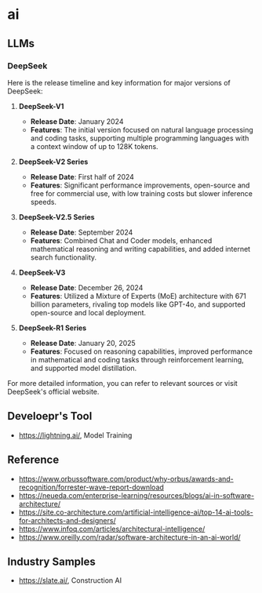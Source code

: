 # ai

## LLMs

### DeepSeek

Here is the release timeline and key information for major versions of DeepSeek:

1. **DeepSeek-V1**  
   - **Release Date**: January 2024  
   - **Features**: The initial version focused on natural language processing and coding tasks, supporting multiple programming languages with a context window of up to 128K tokens.

2. **DeepSeek-V2 Series**  
   - **Release Date**: First half of 2024  
   - **Features**: Significant performance improvements, open-source and free for commercial use, with low training costs but slower inference speeds.

3. **DeepSeek-V2.5 Series**  
   - **Release Date**: September 2024  
   - **Features**: Combined Chat and Coder models, enhanced mathematical reasoning and writing capabilities, and added internet search functionality.

4. **DeepSeek-V3**  
   - **Release Date**: December 26, 2024  
   - **Features**: Utilized a Mixture of Experts (MoE) architecture with 671 billion parameters, rivaling top models like GPT-4o, and supported open-source and local deployment.

5. **DeepSeek-R1 Series**  
   - **Release Date**: January 20, 2025  
   - **Features**: Focused on reasoning capabilities, improved performance in mathematical and coding tasks through reinforcement learning, and supported model distillation.

For more detailed information, you can refer to relevant sources or visit DeepSeek's official website.

## Develoepr's Tool

* https://lightning.ai/, Model Training

## Reference

* https://www.orbussoftware.com/product/why-orbus/awards-and-recognition/forrester-wave-report-download
* https://neueda.com/enterprise-learning/resources/blogs/ai-in-software-architecture/
* https://site.co-architecture.com/artificial-intelligence-ai/top-14-ai-tools-for-architects-and-designers/
* https://www.infoq.com/articles/architectural-intelligence/
* https://www.oreilly.com/radar/software-architecture-in-an-ai-world/

## Industry Samples

* https://slate.ai/, Construction AI
